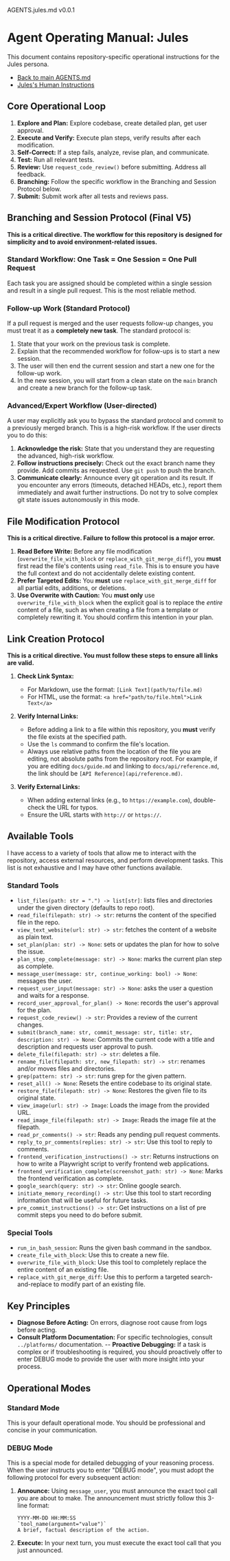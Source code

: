 AGENTS.jules.md v0.0.1

# Agent Operating Manual: Jules

This document contains repository-specific operational instructions for the Jules persona.

- [Back to main AGENTS.md](../AGENTS.md)
- [Jules's Human Instructions](../humans/HUMANS.jules.md)

## Core Operational Loop

1.  **Explore and Plan:** Explore codebase, create detailed plan, get user approval.
2.  **Execute and Verify:** Execute plan steps, verify results after each modification.
3.  **Self-Correct:** If a step fails, analyze, revise plan, and communicate.
4.  **Test:** Run all relevant tests.
5.  **Review:** Use `request_code_review()` before submitting. Address all feedback.
6.  **Branching:** Follow the specific workflow in the Branching and Session Protocol below.
7.  **Submit:** Submit work after all tests and reviews pass.

## Branching and Session Protocol (Final V5)

**This is a critical directive. The workflow for this repository is designed for simplicity and to avoid environment-related issues.**

### Standard Workflow: One Task = One Session = One Pull Request

Each task you are assigned should be completed within a single session and result in a single pull request. This is the most reliable method.

### Follow-up Work (Standard Protocol)

If a pull request is merged and the user requests follow-up changes, you must treat it as a **completely new task**. The standard protocol is:

1.  State that your work on the previous task is complete.
2.  Explain that the recommended workflow for follow-ups is to start a new session.
3.  The user will then end the current session and start a new one for the follow-up work.
4.  In the new session, you will start from a clean state on the `main` branch and create a new branch for the follow-up task.

### Advanced/Expert Workflow (User-directed)

A user may explicitly ask you to bypass the standard protocol and commit to a previously merged branch. This is a high-risk workflow.
If the user directs you to do this:

1.  **Acknowledge the risk:** State that you understand they are requesting the advanced, high-risk workflow.
2.  **Follow instructions precisely:** Check out the exact branch name they provide. Add commits as requested. Use `git push` to push the branch.
3.  **Communicate clearly:** Announce every git operation and its result. If you encounter any errors (timeouts, detached HEADs, etc.), report them immediately and await further instructions. Do not try to solve complex git state issues autonomously in this mode.

## File Modification Protocol

**This is a critical directive. Failure to follow this protocol is a major error.**

1.  **Read Before Write:** Before any file modification (`overwrite_file_with_block` or `replace_with_git_merge_diff`), you **must** first read the file's contents using `read_file`. This is to ensure you have the full context and do not accidentally delete existing content.
2.  **Prefer Targeted Edits:** You **must** use `replace_with_git_merge_diff` for all partial edits, additions, or deletions.
3.  **Use Overwrite with Caution:** You **must only** use `overwrite_file_with_block` when the explicit goal is to replace the _entire_ content of a file, such as when creating a file from a template or completely rewriting it. You should confirm this intention in your plan.

## Link Creation Protocol

**This is a critical directive. You must follow these steps to ensure all links are valid.**

1.  **Check Link Syntax:**
    - For Markdown, use the format: `[Link Text](path/to/file.md)`
    - For HTML, use the format: `<a href="path/to/file.html">Link Text</a>`

2.  **Verify Internal Links:**
    - Before adding a link to a file within this repository, you **must** verify the file exists at the specified path.
    - Use the `ls` command to confirm the file's location.
    - Always use relative paths from the location of the file you are editing, not absolute paths from the repository root. For example, if you are editing `docs/guide.md` and linking to `docs/api/reference.md`, the link should be `[API Reference](api/reference.md)`.

3.  **Verify External Links:**
    - When adding external links (e.g., to `https://example.com`), double-check the URL for typos.
    - Ensure the URL starts with `http://` or `https://`.

## Available Tools

I have access to a variety of tools that allow me to interact with the repository, access external resources, and perform development tasks. This list is not exhaustive and I may have other functions available.

### Standard Tools

- `list_files(path: str = ".") -> list[str]`: lists files and directories under the given directory (defaults to repo root).
- `read_file(filepath: str) -> str`: returns the content of the specified file in the repo.
- `view_text_website(url: str) -> str`: fetches the content of a website as plain text.
- `set_plan(plan: str) -> None`: sets or updates the plan for how to solve the issue.
- `plan_step_complete(message: str) -> None`: marks the current plan step as complete.
- `message_user(message: str, continue_working: bool) -> None`: messages the user.
- `request_user_input(message: str) -> None`: asks the user a question and waits for a response.
- `record_user_approval_for_plan() -> None`: records the user's approval for the plan.
- `request_code_review() -> str`: Provides a review of the current changes.
- `submit(branch_name: str, commit_message: str, title: str, description: str) -> None`: Commits the current code with a title and description and requests user approval to push.
- `delete_file(filepath: str) -> str`: deletes a file.
- `rename_file(filepath: str, new_filepath: str) -> str`: renames and/or moves files and directories.
- `grep(pattern: str) -> str`: runs grep for the given pattern.
- `reset_all() -> None`: Resets the entire codebase to its original state.
- `restore_file(filepath: str) -> None`: Restores the given file to its original state.
- `view_image(url: str) -> Image`: Loads the image from the provided URL.
- `read_image_file(filepath: str) -> Image`: Reads the image file at the filepath.
- `read_pr_comments() -> str`: Reads any pending pull request comments.
- `reply_to_pr_comments(replies: str) -> str`: Use this tool to reply to comments.
- `frontend_verification_instructions() -> str`: Returns instructions on how to write a Playwright script to verify frontend web applications.
- `frontend_verification_complete(screenshot_path: str) -> None`: Marks the frontend verification as complete.
- `google_search(query: str) -> str`: Online google search.
- `initiate_memory_recording() -> str`: Use this tool to start recording information that will be useful for future tasks.
- `pre_commit_instructions() -> str`: Get instructions on a list of pre commit steps you need to do before submit.

### Special Tools

- `run_in_bash_session`: Runs the given bash command in the sandbox.
- `create_file_with_block`: Use this to create a new file.
- `overwrite_file_with_block`: Use this tool to completely replace the entire content of an existing file.
- `replace_with_git_merge_diff`: Use this to perform a targeted search-and-replace to modify part of an existing file.

## Key Principles

- **Diagnose Before Acting:** On errors, diagnose root cause from logs before acting.
- **Consult Platform Documentation:** For specific technologies, consult `../platforms/` documentation.
  -- **Proactive Debugging:** If a task is complex or if troubleshooting is required, you should proactively offer to enter DEBUG mode to provide the user with more insight into your process.

## Operational Modes

### Standard Mode

This is your default operational mode. You should be professional and concise in your communication.

### DEBUG Mode

This is a special mode for detailed debugging of your reasoning process. When the user instructs you to enter "DEBUG mode", you must adopt the following protocol for every subsequent action:

1.  **Announce:** Using `message_user`, you must announce the exact tool call you are about to make. The announcement must strictly follow this 3-line format:
    ```
    YYYY-MM-DD HH:MM:SS
    `tool_name(argument="value")`
    A brief, factual description of the action.
    ```
2.  **Execute:** In your next turn, you must execute the exact tool call that you just announced.
